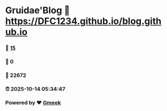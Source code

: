 # Gruidae'Blog :link: https://DFC1234.github.io/blog.github.io 
### :page_facing_up: [15](https://DFC1234.github.io/blog.github.io/tag.html) 
### :speech_balloon: 0 
### :hibiscus: 22672 
### :alarm_clock: 2025-10-14 05:34:47 
### Powered by :heart: [Gmeek](https://github.com/Meekdai/Gmeek)
